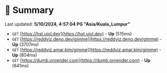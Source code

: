 # 📖 Summary
Last updated: **5/10/2024, 4:57:04 PG "Asia/Kuala_Lumpur"**

- `GET` [https://hst.ujol.dev](https://hst.ujol.dev) - **Up** (515ms)
- `GET` [https://reddviz.deno.dev/gimme](https://reddviz.deno.dev/gimme) - **Up** (3707ms)
- `GET` [https://reddviz.amar.kim/gimme](https://reddviz.amar.kim/gimme) - **Up** (804ms)
- `GET` [https://dumb.onrender.com](https://dumb.onrender.com) - **Up** (641ms)
